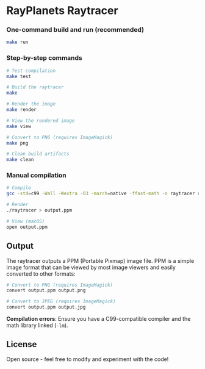 # RayPlanets Raytracer

### One-command build and run (recommended)

```bash
make run
```

### Step-by-step commands

```bash
# Test compilation
make test

# Build the raytracer
make

# Render the image
make render

# View the rendered image
make view

# Convert to PNG (requires ImageMagick)
make png

# Clean build artifacts
make clean
```

### Manual compilation

```bash
# Compile
gcc -std=c99 -Wall -Wextra -O3 -march=native -ffast-math -o raytracer raytracer.c -lm

# Render
./raytracer > output.ppm

# View (macOS)
open output.ppm
```

## Output

The raytracer outputs a PPM (Portable Pixmap) image file. PPM is a simple image format that can be viewed by most image viewers and easily converted to other formats:

```bash
# Convert to PNG (requires ImageMagick)
convert output.ppm output.png

# Convert to JPEG (requires ImageMagick)
convert output.ppm output.jpg
```


**Compilation errors**: Ensure you have a C99-compatible compiler and the math library linked (`-lm`).

## License

Open source - feel free to modify and experiment with the code!
